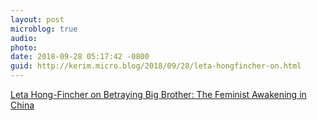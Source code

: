 ```yaml
---
layout: post
microblog: true
audio: 
photo: 
date: 2018-09-28 05:17:42 -0800
guid: http://kerim.micro.blog/2018/09/28/leta-hongfincher-on.html
---
```

[Leta Hong-Fincher on Betraying Big Brother: The Feminist Awakening in China](https://jezebel.com/feminism-as-a-global-solidarity-movement-leta-hong-fin-1829180875)
